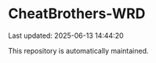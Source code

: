 # CheatBrothers-WRD

Last updated: 2025-06-13 14:44:20

This repository is automatically maintained.
